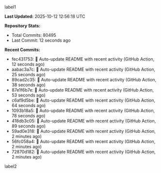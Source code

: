 
label1 
<!-- ACTIVITY_START -->
**Last Updated:** 2025-10-12 12:56:18 UTC

**Repository Stats:**
- Total Commits: 80495
- Last Commit: 12 seconds ago

**Recent Commits:**
- fec431753: 🤖 Auto-update README with recent activity (GitHub Action, 12 seconds ago)
- aabac3a7c: 🤖 Auto-update README with recent activity (GitHub Action, 25 seconds ago)
- 89cad2c35: 🤖 Auto-update README with recent activity (GitHub Action, 38 seconds ago)
- 87e1f6b7e: 🤖 Auto-update README with recent activity (GitHub Action, 53 seconds ago)
- c6af9d5be: 🤖 Auto-update README with recent activity (GitHub Action, 64 seconds ago)
- 1093b18a5: 🤖 Auto-update README with recent activity (GitHub Action, 78 seconds ago)
- 418db3c05: 🤖 Auto-update README with recent activity (GitHub Action, 89 seconds ago)
- 59ad0e318: 🤖 Auto-update README with recent activity (GitHub Action, 2 minutes ago)
- 56fc058a4: 🤖 Auto-update README with recent activity (GitHub Action, 2 minutes ago)
- 72870d182: 🤖 Auto-update README with recent activity (GitHub Action, 2 minutes ago)
<!-- ACTIVITY_END -->

label2
